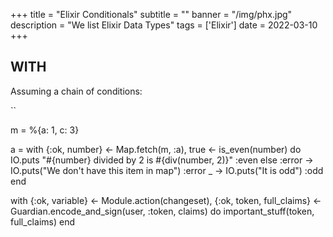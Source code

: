 +++
title = "Elixir Conditionals"
subtitle = ""
banner = "/img/phx.jpg"
description = "We list Elixir Data Types"
tags = ['Elixir']
date = 2022-03-10
+++

## WITH

Assuming a chain of conditions:

``




m = %{a: 1, c: 3}

a =
  with {:ok, number} <- Map.fetch(m, :a),
    true <- is_even(number) do
      IO.puts "#{number} divided by 2 is #{div(number, 2)}"
      :even
  else
    :error ->
      IO.puts("We don't have this item in map")
      :error
    _ ->
      IO.puts("It is odd")
      :odd
  end


with {:ok, variable} <- Module.action(changeset),
     {:ok, token, full_claims} <- Guardian.encode_and_sign(user, :token, claims) do
  important_stuff(token, full_claims)
end
